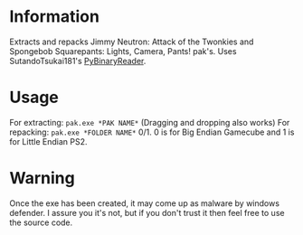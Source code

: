# Information
Extracts and repacks Jimmy Neutron: Attack of the Twonkies and Spongebob Squarepants: Lights, Camera, Pants! pak's. 
Uses SutandoTsukai181's [PyBinaryReader](https://github.com/SutandoTsukai181/PyBinaryReader).
# Usage
For extracting: 
`pak.exe *PAK NAME*` (Dragging and dropping also works)
For repacking: 
`pak.exe *FOLDER NAME*` 0/1. 
0 is for Big Endian Gamecube and 1 is for Little Endian PS2.
# Warning
Once the exe has been created, it may come up as malware by windows defender. I assure you it's not, but if you don't trust it then feel free to use the source code.

